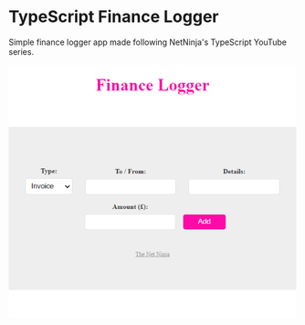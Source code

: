 # TypeScript Finance Logger

Simple finance logger app made following NetNinja's TypeScript YouTube series.

![Project image](./src/images/projectImg.PNG)
